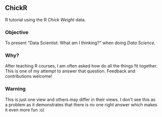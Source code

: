 ## ChickR

R tutorial using the R *Chick Weight* data. 

### Objective

To present "Data Scientist: What am I thinking?" when doing _Data Science_. 

### Why?

After teaching R courses, I am often asked how do all the things fit together. This is one of my attempt to answer that question. Feedback and contributions welcome!

### Warning

This is just one view and others may differ in their views. I don't see this as a problem as it demonstrates that there is no one right answer which makes it even more fun :o)

